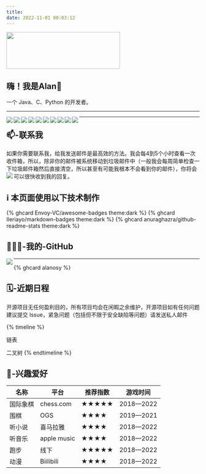 ```yaml
---
title: 
date: 2022-11-01 00:03:12
---
```

<img src="https://blog-alan.oss-cn-hangzhou.aliyuncs.com/hexo_blog/hello-alan.png" width = "296.23" height = "96" />


## 嗨！我是Alan👋

一个 Java、C、Python 的开发者。

------



 <img align=left src="https://img.shields.io/badge/iOS-000000?style=for-the-badge&logo=ios&logoColor=white"><img align=left src="https://img.shields.io/badge/Linux-FCC624?style=for-the-badge&logo=linux&logoColor=black"><img align=left src="https://img.shields.io/badge/mac%20os-000000?style=for-the-badge&logo=apple&logoColor=white">

 <img align=left src="https://img.shields.io/badge/Python-3776AB?style=for-the-badge&logo=python&logoColor=white"><img align=left src="https://img.shields.io/badge/C-00599C?style=for-the-badge&logo=c&logoColor=white"><img align=left src="https://img.shields.io/badge/Markdown-000000?style=for-the-badge&logo=markdown&logoColor=white"><img align=left src="https://img.shields.io/badge/Java-ED8B00?style=for-the-badge&logo=openjdk&logoColor=white">

 <img align=left src="https://img.shields.io/badge/CLion-000000?style=for-the-badge&logo=clion&logoColor=white"><img align=left src="https://img.shields.io/badge/VIM-%2311AB00.svg?&style=for-the-badge&logo=vim&logoColor=white"><img align=left src="https://img.shields.io/badge/Safari-FF1B2D?style=for-the-badge&logo=Safari&logoColor=white">



------



## 📫-联系我
如果你需要联系我，给我发送邮件是最高效的方法。我会每4到5个小时查看一次收件箱，所以，除非你的邮件被系统移动到垃圾邮件中（一般我会每周简单检查一下垃圾邮件箱然后直接清空，所以甚至有可能我根本不会看到你的邮件），你将会可以很快收到我的回复。
<a href="mailto:alanos@aliyun.com">
<img align=left src="https://img.shields.io/badge/Gmail-D14836?style=for-the-badge&logo=gmail&logoColor=white">
</a>

## ℹ️ 本页面使用以下技术制作

{% ghcard Envoy-VC/awesome-badges theme:dark %}
{% ghcard Ileriayo/markdown-badges theme:dark %}
{% ghcard anuraghazra/github-readme-stats theme:dark %}

## 👨🏻‍💻-我的-GitHub

<a target="blank" rel="noopener" href="https://github.com/Alanosy">
 <img align=left src="https://img.shields.io/badge/GitHub-100000?style=for-the-badge&logo=github&logoColor=white">
</a>

------

{% ghcard alanosy %}


## 🗓-近期日程

开源项目无任何盈利目的，所有项目均会在闲暇之余维护，开源项目如有任何问题建议提交 Issue，紧急问题（包括但不限于安全缺陷等问题）请发送私人邮件

{% timeline %}
<!-- node 2022 年 10 月 29 日 -->
链表

<!-- node 2022 年 11 月 1 日 -->
二叉树
{% endtimeline %}

## 🤩-兴趣爱好

| 名称     | 平台        | 推荐指数 | 游戏时间  |
| -------- | ----------- | -------- | --------- |
| 国际象棋 | chess.com   | ★★★★★    | 2018—2022 |
| 围棋     | OGS         | ★★★★     | 2019—2021 |
| 听小说   | 喜马拉雅    | ★★★★     | 2018—2022 |
| 听音乐   | apple music | ★★★★     | 2018—2022 |
| 跑步     | 线下        | ★★★★★    | 2018—2022 |
| 动漫     | Biilibili   | ★★★★     | 2018—2022 |
